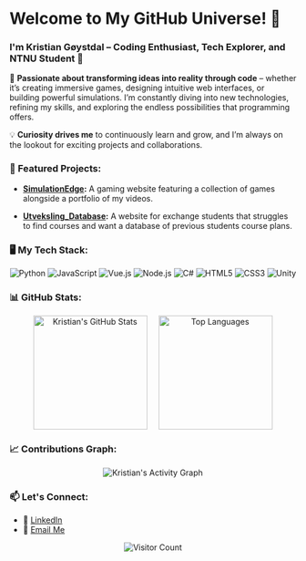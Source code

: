 # Welcome to My GitHub Universe! 🌟

### I'm Kristian Gøystdal – Coding Enthusiast, Tech Explorer, and NTNU Student 👋

🚀 **Passionate about transforming ideas into reality through code** – whether it’s creating immersive games, designing intuitive web interfaces, or building powerful simulations. I’m constantly diving into new technologies, refining my skills, and exploring the endless possibilities that programming offers.

💡 **Curiosity drives me** to continuously learn and grow, and I’m always on the lookout for exciting projects and collaborations.

### 🌟 Featured Projects:

- **[SimulationEdge](https://github.com/kristiangoystdal/SimulationEdge):** A gaming website featuring a collection of games alongside a portfolio of my videos.
  
- **[Utveksling_Database](https://github.com/kristiangoystdal/Utveksling_Database):** A website for exchange students that struggles to find courses and want a database of previous students course plans.




### 🖥️ My Tech Stack:

<p align="center">
  <img src="https://img.shields.io/badge/Python-3776AB?style=for-the-badge&logo=python&logoColor=white" alt="Python" />
  <img src="https://img.shields.io/badge/JavaScript-F7DF1E?style=for-the-badge&logo=javascript&logoColor=black" alt="JavaScript" />
  <img src="https://img.shields.io/badge/Vue.js-4FC08D?style=for-the-badge&logo=vue.js&logoColor=white" alt="Vue.js" />
  <img src="https://img.shields.io/badge/Node.js-339933?style=for-the-badge&logo=node-dot-js&logoColor=white" alt="Node.js" />
  <img src="https://img.shields.io/badge/C Sharp-239120?style=for-the-badge&logo=c-sharp&logoColor=white" alt="C#" />
  <img src="https://img.shields.io/badge/HTML5-E34F26?style=for-the-badge&logo=html5&logoColor=white" alt="HTML5" />
  <img src="https://img.shields.io/badge/CSS3-1572B6?style=for-the-badge&logo=css3&logoColor=white" alt="CSS3" />
  <img src="https://img.shields.io/badge/Unity-000000?style=for-the-badge&logo=unity&logoColor=white" alt="Unity" />
</p>

### 📊 GitHub Stats:
<p align="center" style="display: flex; justify-content: center; align-items: center;">
  <img src="https://github-readme-stats.vercel.app/api?username=kristiangoystdal&show_icons=true&theme=radical" alt="Kristian's GitHub Stats" style="height: 200px;" />
  <img src="https://github-readme-stats.vercel.app/api/top-langs/?username=kristiangoystdal&layout=compact&theme=radical" alt="Top Languages" style="height: 200px; margin-left: 20px;" />
</p>


### 📈 Contributions Graph:


<p align="center">
  <img src="https://github-readme-activity-graph.vercel.app/graph?username=kristiangoystdal&bg_color=00000000&color=ffffff&line=ffffff&point=ffffff&theme=radical" alt="Kristian's Activity Graph" />
</p>



### 📫 Let's Connect:

- 💬 [LinkedIn](https://www.linkedin.com/in/kristian-goystdal/)
- 📧 [Email Me](mailto:krisgoy100@gmail.com)

<p align="center">
  <img src="https://profile-counter.glitch.me/kristiangoystdal/count.svg" alt="Visitor Count" />
</p>
